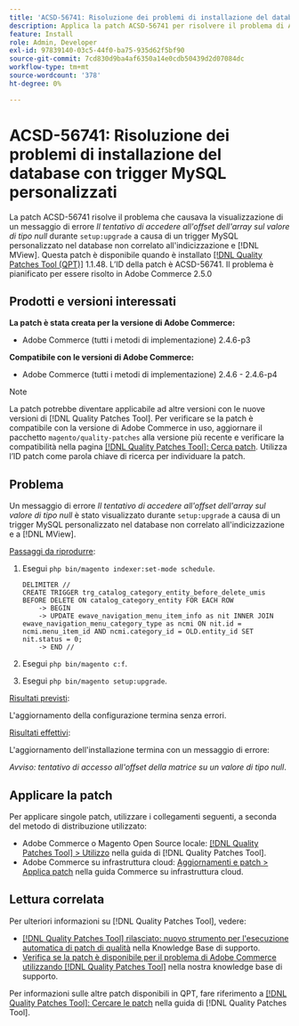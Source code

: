 ```yaml
---
title: 'ACSD-56741: Risoluzione dei problemi di installazione del database con trigger MySQL personalizzati'
description: Applica la patch ACSD-56741 per risolvere il problema di Adobe Commerce, dove un messaggio di errore *Tentativo di accedere all’offset dell’array sul valore di tipo null* viene visualizzato durante "setup:upgrade" a causa di un trigger MySQL personalizzato nel database non correlato all’indicizzazione e  [!DNL MView].
feature: Install
role: Admin, Developer
exl-id: 97839140-03c5-44f0-ba75-935d62f5bf90
source-git-commit: 7cd830d9ba4af6350a14e0cdb50439d2d07084dc
workflow-type: tm+mt
source-wordcount: '378'
ht-degree: 0%

---
```


# ACSD-56741: Risoluzione dei problemi di installazione del database con trigger MySQL personalizzati

La patch ACSD-56741 risolve il problema che causava la visualizzazione di un messaggio di errore *Il tentativo di accedere all&#39;offset dell&#39;array sul valore di tipo null* durante `setup:upgrade` a causa di un trigger MySQL personalizzato nel database non correlato all&#39;indicizzazione e [!DNL MView]. Questa patch è disponibile quando è installato [[!DNL Quality Patches Tool (QPT)]](/help/announcements/adobe-commerce-announcements/magento-quality-patches-released-new-tool-to-self-serve-quality-patches.md) 1.1.48. L’ID della patch è ACSD-56741. Il problema è pianificato per essere risolto in Adobe Commerce 2.5.0

## Prodotti e versioni interessati

**La patch è stata creata per la versione di Adobe Commerce:**

* Adobe Commerce (tutti i metodi di implementazione) 2.4.6-p3

**Compatibile con le versioni di Adobe Commerce:**

* Adobe Commerce (tutti i metodi di implementazione) 2.4.6 - 2.4.6-p4

>[!NOTE]
>
>La patch potrebbe diventare applicabile ad altre versioni con le nuove versioni di [!DNL Quality Patches Tool]. Per verificare se la patch è compatibile con la versione di Adobe Commerce in uso, aggiornare il pacchetto `magento/quality-patches` alla versione più recente e verificare la compatibilità nella pagina [[!DNL Quality Patches Tool]: Cerca patch](https://experienceleague.adobe.com/tools/commerce-quality-patches/index.html?lang=it). Utilizza l’ID patch come parola chiave di ricerca per individuare la patch.

## Problema

Un messaggio di errore *Il tentativo di accedere all&#39;offset dell&#39;array sul valore di tipo null* è stato visualizzato durante `setup:upgrade` a causa di un trigger MySQL personalizzato nel database non correlato all&#39;indicizzazione e a [!DNL MView].

<u>Passaggi da riprodurre</u>:

1. Esegui `php bin/magento indexer:set-mode schedule`.

   ```
   DELIMITER //
   CREATE TRIGGER trg_catalog_category_entity_before_delete_umis BEFORE DELETE ON catalog_category_entity FOR EACH ROW
       -> BEGIN
       -> UPDATE ewave_navigation_menu_item_info as nit INNER JOIN ewave_navigation_menu_category_type as ncmi ON nit.id = ncmi.menu_item_id AND ncmi.category_id = OLD.entity_id SET nit.status = 0;
       -> END //
   ```

1. Esegui `php bin/magento c:f`.
1. Esegui `php bin/magento setup:upgrade`.

<u>Risultati previsti</u>:

L&#39;aggiornamento della configurazione termina senza errori.

<u>Risultati effettivi</u>:

L&#39;aggiornamento dell&#39;installazione termina con un messaggio di errore:

*Avviso: tentativo di accesso all&#39;offset della matrice su un valore di tipo null*.

## Applicare la patch

Per applicare singole patch, utilizzare i collegamenti seguenti, a seconda del metodo di distribuzione utilizzato:

* Adobe Commerce o Magento Open Source locale: [[!DNL Quality Patches Tool] > Utilizzo](https://experienceleague.adobe.com/docs/commerce-operations/tools/quality-patches-tool/usage.html?lang=it) nella guida di [!DNL Quality Patches Tool].
* Adobe Commerce su infrastruttura cloud: [Aggiornamenti e patch > Applica patch](https://experienceleague.adobe.com/docs/commerce-cloud-service/user-guide/develop/upgrade/apply-patches.html?lang=it) nella guida Commerce su infrastruttura cloud.

## Lettura correlata

Per ulteriori informazioni su [!DNL Quality Patches Tool], vedere:

* [[!DNL Quality Patches Tool] rilasciato: nuovo strumento per l&#39;esecuzione automatica di patch di qualità](/help/announcements/adobe-commerce-announcements/magento-quality-patches-released-new-tool-to-self-serve-quality-patches.md) nella Knowledge Base di supporto.
* [Verifica se la patch è disponibile per il problema di Adobe Commerce utilizzando  [!DNL Quality Patches Tool]](/help/support-tools/patches-available-in-qpt-tool/check-patch-for-magento-issue-with-magento-quality-patches.md) nella nostra knowledge base di supporto.

Per informazioni sulle altre patch disponibili in QPT, fare riferimento a [[!DNL Quality Patches Tool]: Cercare le patch](https://experienceleague.adobe.com/tools/commerce-quality-patches/index.html?lang=it) nella guida di [!DNL Quality Patches Tool].
